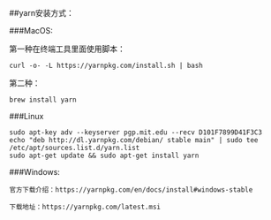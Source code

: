 ##yarn安装方式：

###MacOS:

   第一种在终端工具里面使用脚本：
        
    curl -o- -L https://yarnpkg.com/install.sh | bash

   第二种：

    brew install yarn

###Linux

    sudo apt-key adv --keyserver pgp.mit.edu --recv D101F7899D41F3C3  
    echo "deb http://dl.yarnpkg.com/debian/ stable main" | sudo tee /etc/apt/sources.list.d/yarn.list  
    sudo apt-get update && sudo apt-get install yarn  

###Windows: 

    官方下载介绍：https://yarnpkg.com/en/docs/install#windows-stable

    下载地址：https://yarnpkg.com/latest.msi

